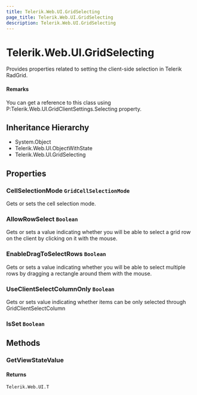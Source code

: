 ```yaml
---
title: Telerik.Web.UI.GridSelecting
page_title: Telerik.Web.UI.GridSelecting
description: Telerik.Web.UI.GridSelecting
---
```


# Telerik.Web.UI.GridSelecting

Provides properties related to setting the client-side selection in
            Telerik RadGrid.

#### Remarks
You can get a reference to this class using
                P:Telerik.Web.UI.GridClientSettings.Selecting property.

## Inheritance Hierarchy

* System.Object
* Telerik.Web.UI.ObjectWithState
* Telerik.Web.UI.GridSelecting

## Properties

###  CellSelectionMode `GridCellSelectionMode`

Gets or sets the cell selection mode.

###  AllowRowSelect `Boolean`

Gets or sets a value indicating whether you will be able to select a grid row on
            the client by clicking on it with the mouse.

###  EnableDragToSelectRows `Boolean`

Gets or sets a value indicating whether you will be able to select multiple rows
            by dragging a rectangle around them with the mouse.

###  UseClientSelectColumnOnly `Boolean`

Gets or sets value indicating whether items can be only selected through GridClientSelectColumn

###  IsSet `Boolean`

## Methods

###  GetViewStateValue

#### Returns

`Telerik.Web.UI.T` 

